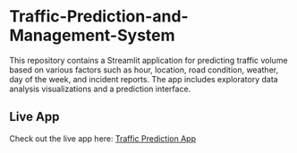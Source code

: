 # Traffic-Prediction-and-Management-System
This repository contains a Streamlit application for predicting traffic volume based on various factors such as hour, location, road condition, weather, day of the week, and incident reports. The app includes exploratory data analysis visualizations and a prediction interface.

## Live App
Check out the live app here: [Traffic Prediction App](https://traffic-prediction-and-management-system-r2xicgbhvkhegzn3kkjiw.streamlit.app/)
